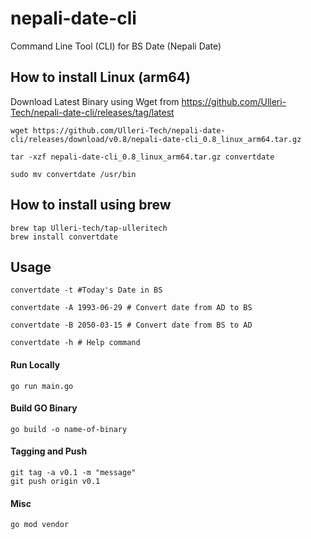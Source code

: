 # nepali-date-cli
Command Line Tool (CLI) for BS Date (Nepali Date)

## How to install Linux (arm64)
Download Latest Binary using Wget from https://github.com/Ulleri-Tech/nepali-date-cli/releases/tag/latest

```shell
wget https://github.com/Ulleri-Tech/nepali-date-cli/releases/download/v0.8/nepali-date-cli_0.8_linux_arm64.tar.gz

tar -xzf nepali-date-cli_0.8_linux_arm64.tar.gz convertdate                      

sudo mv convertdate /usr/bin

```
## How to install using brew
```shell
brew tap Ulleri-tech/tap-ulleritech
brew install convertdate
```

## Usage
```shell
convertdate -t #Today's Date in BS

convertdate -A 1993-06-29 # Convert date from AD to BS

convertdate -B 2050-03-15 # Convert date from BS to AD

convertdate -h # Help command

```
#### Run Locally 
```shell
go run main.go
```

#### Build GO Binary
```shell
go build -o name-of-binary    
```

#### Tagging and Push
```shell
git tag -a v0.1 -m "message"
git push origin v0.1
```

#### Misc 
```shell
go mod vendor 
```